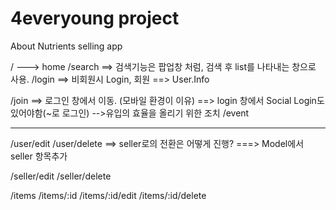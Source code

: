 # 4everyoung project

About Nutrients selling app

/ ---> home
/search ==> 검색기능은 팝업창 처럼, 검색 후 list를 나타내는 창으로 사용.
/login ==> 비회원시 Login, 회원 ==> User.Info

/join ==> 로그인 창에서 이동. (모바일 환경이 이유) ==> login 창에서 Social Login도 있어야함(~로 로그인)
-->유입의 효율을 올리기 위한 조치
/event

---

/user/edit
/user/delete ==> seller로의 전환은 어떻게 진행? ===> Model에서 seller 항목추가

/seller/edit
/seller/delete

/items
/items/:id
/items/:id/edit
/items/:id/delete
